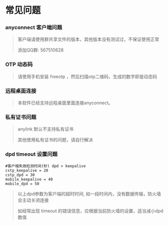 # 常见问题

### anyconnect 客户端问题
> 客户端请使用群共享文件的版本，其他版本没有测试过，不保证使用正常
> 
> 添加QQ群: 567510628

### OTP 动态码
> 请使用手机安装 freeotp ，然后扫描otp二维码，生成的数字即是动态码

### 远程桌面连接
> 本软件已经支持远程桌面里面连接anyconnect。

### 私有证书问题
> anylink 默认不支持私有证书
> 
> 其他使用私有证书的问题，请自行解决

### dpd timeout 设置问题
```
#客户端失效检测时间(秒) dpd > keepalive
cstp_keepalive = 20
cstp_dpd = 30
mobile_keepalive = 40
mobile_dpd = 50
```
> 以上dpd参数为客户端的超时时间, 如一段时间内，没有数据传输，防火墙会主动关闭连接
> 
> 如经常出现 timeout 的错误信息，应根据当前防火墙的设置，适当减小dpd数值

